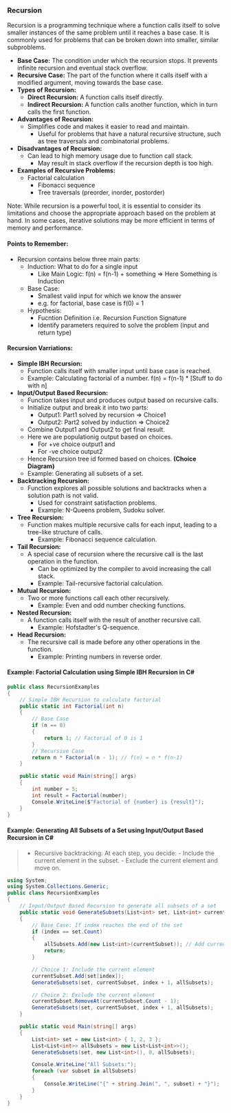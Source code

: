 ### Recursion

Recursion is a programming technique where a function calls itself to solve smaller instances of the same problem until it reaches a base case. It is commonly used for problems that can be broken down into smaller, similar subproblems.
* **Base Case:** The condition under which the recursion stops. It prevents infinite recursion and eventual stack overflow.
* **Recursive Case:** The part of the function where it calls itself with a modified argument, moving towards the base case.
* **Types of Recursion:**
  * **Direct Recursion:** A function calls itself directly.
  * **Indirect Recursion:** A function calls another function, which in turn calls the first function.
* **Advantages of Recursion:**
  * Simplifies code and makes it easier to read and maintain.
    * Useful for problems that have a natural recursive structure, such as tree traversals and combinatorial problems.
* **Disadvantages of Recursion:**
  * Can lead to high memory usage due to function call stack.
    * May result in stack overflow if the recursion depth is too high.
* **Examples of Recursive Problems:**
  * Factorial calculation
    * Fibonacci sequence
    * Tree traversals (preorder, inorder, postorder)
    
Note: While recursion is a powerful tool, it is essential to consider its limitations and choose the appropriate approach based on the problem at hand. In some cases, iterative solutions may be more efficient in terms of memory and performance.    

#### Points to Remember:
* Recursion contains below three main parts:
  * Induction: What to do for a single input
    * Like Main Logic: f(n) = f(n-1) + something => Here Something is Induction
  * Base Case:
    * Smallest valid input for which we know the answer
    * e.g. for factorial, base case is f(0) = 1
  * Hypothesis:
    * Fucntion Definition i.e. Recursion Function Signature
    * Identify parameters required to solve the problem (input and return type)

#### Recursion Varriations:
* **Simple IBH Recursion:**
  * Function calls itself with smaller input until base case is reached.
  * Example: Calculating factorial of a number. f(n) = f(n-1) * [Stuff to do with n]
* **Input/Output Based Recursion:**
  * Function takes input and produces output based on recursive calls.
  * Initialize output and break it into two parts:
    * Output1: Part1 solved by recursion => Choice1
    * Output2: Part2 solved by induction => Choice2
  * Combine Output1 and Output2 to get final result.
  * Here we are populationig output based on choices.
     * For +ve choice output1 and 
     * For -ve choice output2
  * Hence Recursion tree id formed based on choices. **(Choice Diagram)**
  * Example: Generating all subsets of a set.
* **Backtracking Recursion:**
  * Function explores all possible solutions and backtracks when a solution path is not valid.
    * Used for constraint satisfaction problems.
    * Example: N-Queens problem, Sudoku solver.
* **Tree Recursion:**
  * Function makes multiple recursive calls for each input, leading to a tree-like structure of calls.
    * Example: Fibonacci sequence calculation.
* **Tail Recursion:**
  * A special case of recursion where the recursive call is the last operation in the function.
    * Can be optimized by the compiler to avoid increasing the call stack.
    * Example: Tail-recursive factorial calculation.
* **Mutual Recursion:**
  * Two or more functions call each other recursively.
    * Example: Even and odd number checking functions.
* **Nested Recursion:**
  * A function calls itself with the result of another recursive call.
    * Example: Hofstadter's Q-sequence.
* **Head Recursion:**
  * The recursive call is made before any other operations in the function.
    * Example: Printing numbers in reverse order.
#### Example: Factorial Calculation using Simple IBH Recursion in C#
```csharp
public class RecursionExamples
{
    // Simple IBH Recursion to calculate factorial
    public static int Factorial(int n)
    {
        // Base Case
        if (n == 0)
        {
            return 1; // Factorial of 0 is 1
        }
        // Recursive Case
        return n * Factorial(n - 1); // f(n) = n * f(n-1)
    }

    public static void Main(string[] args)
    {
        int number = 5;
        int result = Factorial(number);
        Console.WriteLine($"Factorial of {number} is {result}");
    }
}
```
#### Example: Generating All Subsets of a Set using Input/Output Based Recursion in C#
>- Recursive backtracking:
At each step, you decide:
    - Include the current element in the subset.
    - Exclude the current element and move on.

```csharp
using System;
using System.Collections.Generic;
public class RecursionExamples
{
    // Input/Output Based Recursion to generate all subsets of a set
    public static void GenerateSubsets(List<int> set, List<int> currentSubset, int index, List<List<int>> allSubsets)
    {
        // Base Case: If index reaches the end of the set
        if (index == set.Count)
        {
            allSubsets.Add(new List<int>(currentSubset)); // Add current subset to all subsets
            return;
        }

        // Choice 1: Include the current element
        currentSubset.Add(set[index]);
        GenerateSubsets(set, currentSubset, index + 1, allSubsets);

        // Choice 2: Exclude the current element
        currentSubset.RemoveAt(currentSubset.Count - 1);
        GenerateSubsets(set, currentSubset, index + 1, allSubsets);
    }

    public static void Main(string[] args)
    {
        List<int> set = new List<int> { 1, 2, 3 };
        List<List<int>> allSubsets = new List<List<int>>();
        GenerateSubsets(set, new List<int>(), 0, allSubsets);

        Console.WriteLine("All Subsets:");
        foreach (var subset in allSubsets)
        {
            Console.WriteLine("{" + string.Join(", ", subset) + "}");
        }
    }
}
```